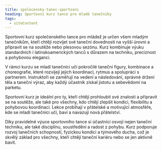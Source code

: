 ```yaml
---
title: spolecensky-tanec-sportovni
heading: Sportovní kurz tance pro mladé tanečníky
tags:
  - siteContent
---
```

Sportovní kurz společenského tance pro mládež je určen všem mladým tanečníkům, kteří chtějí rozvíjet své taneční dovednosti na vyšší úrovni a připravit se na soutěže nebo plesovou sezónu. Kurz kombinuje výuku standardních i latinskoamerických tanců s důrazem na techniku, preciznost a pohybovou eleganci.

V rámci kurzu se mladí tanečníci učí pokročilé taneční figury, kombinace a choreografie, které rozvíjejí jejich koordinaci, rytmus a spolupráci s partnerem. Instruktoři se zaměřují na vedení a následování, správné držení těla a taneční výraz, aby každý účastník získal jistotu a sebevědomí na parketu.

Sportovní kurz je ideální pro ty, kteří chtějí prohloubit své znalosti a připravit se na soutěže, ale také pro všechny, kdo chtějí zlepšit kondici, flexibilitu a pohybovou koordinaci. Lekce probíhají v přátelské a motivující atmosféře, kde se mladí tanečníci učí, baví a navazují nová přátelství.

Díky pravidelné výuce sportovního tance si účastníci osvojí nejen taneční techniku, ale také disciplínu, soustředění a radost z pohybu. Kurz podporuje rozvoj tanečních schopností, fyzickou kondici a týmového ducha, což je skvělý základ pro všechny, kteří chtějí taneční kariéru nebo se jen aktivně bavit.
